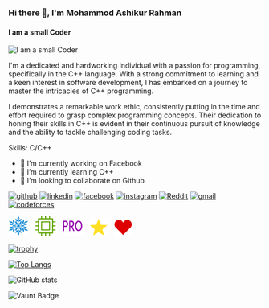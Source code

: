 ### Hi there 👋, I'm Mohammod Ashikur Rahman
#### I am a small Coder
![I am a small Coder](https://scontent.fdac138-1.fna.fbcdn.net/v/t39.30808-6/407131403_1529033294519832_791531054085735849_n.jpg?stp=cp6_dst-jpg&_nc_cat=101&ccb=1-7&_nc_sid=9534ce&_nc_ohc=aTUBawIaFiQAX856PJL&_nc_ht=scontent.fdac138-1.fna&oh=00_AfBsdnicySyIJvCj8qCCtirt3mCAGzIJRhRAe6ix6BkL9g&oe=65A9AFBE)

 I'm a dedicated and hardworking individual with a passion for programming, specifically in the C++ language. With a strong commitment to learning and a keen interest in software development, I has embarked on a journey to master the intricacies of C++ programming.

I demonstrates a remarkable work ethic, consistently putting in the time and effort required to grasp complex programming concepts. Their dedication to honing their skills in C++ is evident in their continuous pursuit of knowledge and the ability to tackle challenging coding tasks.

Skills: C/C++

- 🔭 I’m currently working on Facebook 
- 🌱 I’m currently learning C++ 
- 👯 I’m looking to collaborate on Github 


[<img src='https://cdn.jsdelivr.net/npm/simple-icons@3.0.1/icons/github.svg' alt='github' height='40'>](https://github.com/Ashik2418)  [<img src='https://cdn.jsdelivr.net/npm/simple-icons@3.0.1/icons/linkedin.svg' alt='linkedin' height='40'>](https://www.linkedin.com/in/https://www.linkedin.com/in/ashikur-rahman-2ab31422a//)  [<img src='https://cdn.jsdelivr.net/npm/simple-icons@3.0.1/icons/facebook.svg' alt='facebook' height='40'>](https://www.facebook.com/https://www.facebook.com/ashikurrahman.sagor.904/)  [<img src='https://cdn.jsdelivr.net/npm/simple-icons@3.0.1/icons/instagram.svg' alt='instagram' height='40'>](https://www.instagram.com/https://www.instagram.com/__sag_or__//)  [<img src='https://cdn.jsdelivr.net/npm/simple-icons@3.0.1/icons/reddit.svg' alt='Reddit' height='40'>](https://www.reddit.com/user/https://www.reddit.com/user/ashik9876)  [<img src='https://cdn.jsdelivr.net/npm/simple-icons@3.0.1/icons/gmail.svg' alt='gmail' height='40'>](mdashikurrahman2418@gmail.com)  [<img src='https://cdn.jsdelivr.net/npm/simple-icons@3.0.1/icons/codeforces.svg' alt='codeforces' height='40'>](https://codeforces.com/profile/Ashik98)  

<a href='https://archiveprogram.github.com/'><img src='https://raw.githubusercontent.com/acervenky/animated-github-badges/master/assets/acbadge.gif' width='40' height='40'></a> <a href='https://docs.github.com/en/developers'><img src='https://raw.githubusercontent.com/acervenky/animated-github-badges/master/assets/devbadge.gif' width='40' height='40'></a> <a href='https://github.com/pricing'><img src='https://raw.githubusercontent.com/acervenky/animated-github-badges/master/assets/pro.gif' width='40' height='40'></a> <a href='https://stars.github.com/'><img src='https://raw.githubusercontent.com/acervenky/animated-github-badges/master/assets/starbadge.gif' width='35' height='35'></a> <a href='https://docs.github.com/en/github/supporting-the-open-source-community-with-github-sponsors'><img src='https://raw.githubusercontent.com/acervenky/animated-github-badges/master/assets/sponsorbadge.gif' width='35' height='35'></a> 

[![trophy](https://github-profile-trophy.vercel.app/?username=Ashik2418)](https://github.com/ryo-ma/github-profile-trophy)

[![Top Langs](https://github-readme-stats.vercel.app/api/top-langs/?username=Ashik2418)](https://github.com/anuraghazra/github-readme-stats)

![GitHub stats](https://github-readme-stats.vercel.app/api?username=Ashik2418&show_icons=true&count_private=true)  

![Vaunt Badge](https://api.vaunt.dev/v1/github/entities/Ashik2418/contributions?format=svg&private=true)  

